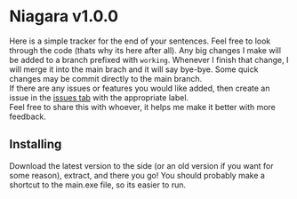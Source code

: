 # Niagara v1.0.0

Here is a simple tracker for the end of your sentences. Feel free to look through the code (thats why its here after all). Any big changes I make will be added to a branch prefixed with `working`. Whenever I finish that change, I will merge it into the main brach and it will say bye-bye. Some quick changes may be commit directly to the main branch.  
If there are any issues or features you would like added, then create an issue in the [issues tab](https://github.com/Nater0214/Niagara/issues) with the appropriate label.  
Feel free to share this with whoever, it helps me make it better with more feedback.

## Installing
Download the latest version to the side (or an old version if you want for some reason), extract, and there you go! You should probably make a shortcut to the main.exe file, so its easier to run.